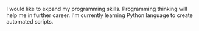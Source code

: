 I would like to expand my programming skills. Programming thinking will help me in further career. I'm currently learning Python language to create automated scripts.
